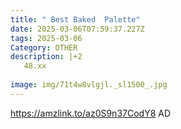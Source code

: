 ```yaml
---
title: " Best Baked  Palette"
date: 2025-03-06T07:59:37.227Z
tags: 2025-03-06
Category: OTHER
description: |+2
   48.xx
   
image: img/71t4w8vlgjl._sl1500_.jpg
---
```

https://amzlink.to/az0S9n37CodY8
AD